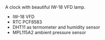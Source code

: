 A clock with beautiful IW-18 VFD lamp.

 - IW-18 VFD
 - RTC PCF8583
 - DHT11 as termometer and humidity sensor
 - MPL115A2 ambient pressure sensor